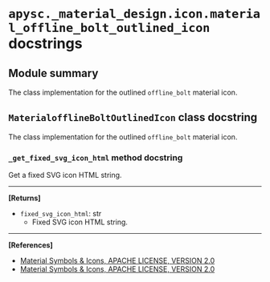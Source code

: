 # `apysc._material_design.icon.material_offline_bolt_outlined_icon` docstrings

## Module summary

The class implementation for the outlined `offline_bolt` material icon.

## `MaterialofflineBoltOutlinedIcon` class docstring

The class implementation for the outlined `offline_bolt` material icon.

### `_get_fixed_svg_icon_html` method docstring

Get a fixed SVG icon HTML string.<hr>

**[Returns]**

- `fixed_svg_icon_html`: str
  - Fixed SVG icon HTML string.

<hr>

**[References]**

- [Material Symbols & Icons, APACHE LICENSE, VERSION 2.0](https://fonts.google.com/icons?icon.size=24&icon.color=%23e8eaed)
- [Material Symbols & Icons, APACHE LICENSE, VERSION 2.0](https://www.apache.org/licenses/LICENSE-2.0.html)